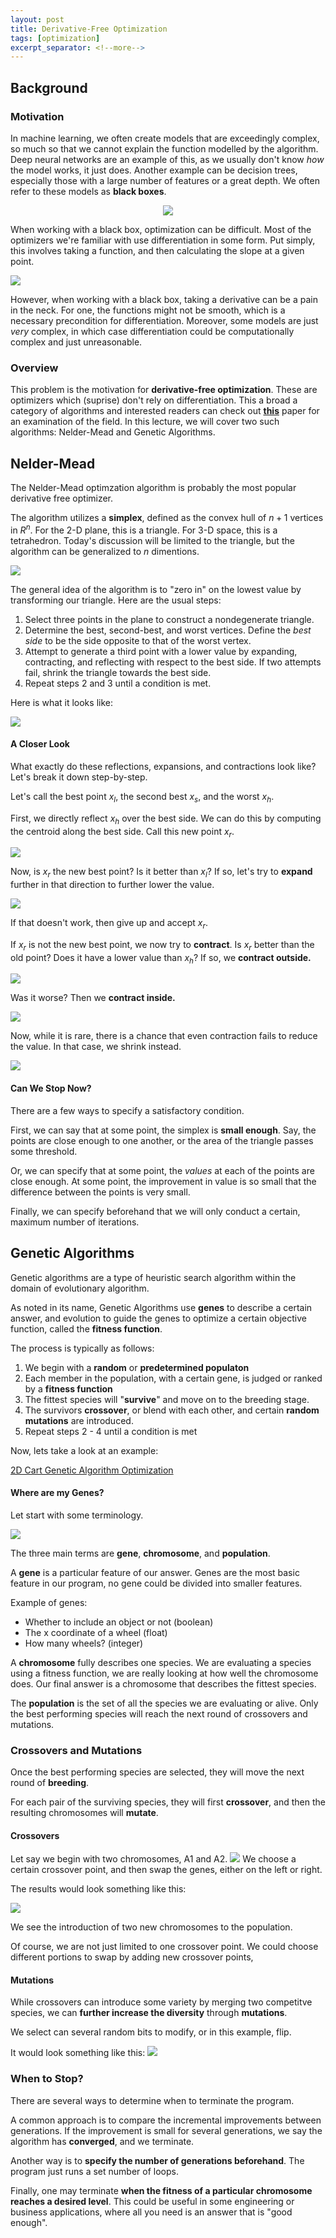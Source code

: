 ```yaml
---
layout: post
title: Derivative-Free Optimization
tags: [optimization]
excerpt_separator: <!--more-->
---
```


## Background

### Motivation

In machine learning, we often create models that are exceedingly complex, so much so that we cannot explain the function modelled by the algorithm. Deep neural networks are an example of this, as we usually don't know *how* the model works, it just does. Another example can be decision trees, especially those with a large number of features or a great depth. We often refer to these models as **black boxes**.

<div style="text-align:center"><img src ="https://i.imgur.com/fQUkM0z.png" /></div>

When working with a black box, optimization can be difficult. Most of the optimizers we're familiar with use differentiation in some form. Put simply, this involves taking a function, and then calculating the slope at a given point.

![](https://media.giphy.com/media/8tvzvXhB3wcmI/giphy.gif)

However, when working with a black box, taking a derivative can be a pain in the neck. For one, the functions might not be smooth, which is a necessary precondition for differentiation. Moreover, some models are just *very* complex, in which case differentiation could be computationally complex and just unreasonable.

### Overview

This problem is the motivation for **derivative-free optimization**. These are optimizers which (suprise) don't rely on differentiation. This a broad a category of algorithms and interested readers can check out **[this](http://thales.cheme.cmu.edu/dfo/comparison/dfo.pdf)** paper for an examination of the field. In this lecture, we will cover two such algorithms: Nelder-Mead and Genetic Algorithms.

## Nelder-Mead

The Nelder-Mead optimzation algorithm is probably the most popular derivative free optimizer. 

The algorithm utilizes a **simplex**, defined as the convex hull of $n+1$ vertices in $R^n$. For the 2-D plane, this is a triangle. For 3-D space, this is a tetrahedron. Today's discussion will be limited to the triangle, but the algorithm can be generalized to $n$ dimentions.

![](https://i.imgur.com/Cf0Ww4I.png)

The general idea of the algorithm is to "zero in" on the lowest value by transforming our triangle. Here are the usual steps:

1. Select three points in the plane to construct a nondegenerate triangle.
2. Determine the best, second-best, and worst vertices. Define the *best side* to be the side opposite to that of the worst vertex.
3. Attempt to generate a third point with a lower value by expanding, contracting, and reflecting with respect to the best side. If two attempts fail, shrink the triangle towards the best side.
4. Repeat steps 2 and 3 until a condition is met.

Here is what it looks like:

![](https://rodolfoferro.files.wordpress.com/2017/02/gif1.gif)

#### A Closer Look

What exactly do these reflections, expansions, and contractions look like? Let's break it down step-by-step.

Let's call the best point $x_l$, the second best $x_s$, and the worst $x_h$.

First, we directly reflect $x_h$ over the best side. We can do this by computing the centroid along the best side. Call this new point $x_r$.

![](https://i.imgur.com/Uza3uNs.png)

Now, is $x_r$ the new best point? Is it better than $x_l$? If so, let's try to **expand** further in that direction to further lower the value.

![](https://i.imgur.com/xz7bFVP.png)

If that doesn't work, then give up and accept $x_r$.

If $x_r$ is not the new best point, we now try to **contract**. Is $x_r$ better than the old point? Does it have a lower value than $x_h$? If so, we **contract outside.**

![](https://i.imgur.com/T7TF57S.png)

Was it worse? Then we **contract inside.**

![](https://i.imgur.com/WJdw85d.png)

Now, while it is rare, there is a chance that even contraction fails to reduce the value. In that case, we shrink instead.

![](https://i.imgur.com/JVfmjkm.png)

#### Can We Stop Now?

There are a few ways to specify a satisfactory condition.

First, we can say that at some point, the simplex is **small enough**. Say, the points are close enough to one another, or the area of the triangle passes some threshold.

Or, we can specify that at some point, the *values* at each of the points are close enough. At some point, the improvement in value is so small that the difference between the points is very small.

Finally, we can specify beforehand that we will only conduct a certain, maximum number of iterations.

## Genetic Algorithms

Genetic algorithms are a type of heuristic search algorithm within the domain of evolutionary algorithm. 

As noted in its name, Genetic Algorithms use **genes** to describe a certain answer, and evolution to guide the genes to optimize a certain objective function, called the **fitness function**.

The process is typically as follows:

1. We begin with a **random** or **predetermined populaton**
2. Each member in the population, with a certain gene, is judged or ranked by a **fitness function**
3. The fittest species will "**survive**" and move on to the breeding stage.
4. The survivors **crossover**, or blend with each other, and certain **random mutations** are introduced. 
5. Repeat steps 2 - 4 until a condition is met

Now, lets take a look at an example:

[2D Cart Genetic Algorithm Optimization](https://rednuht.org/genetic_cars_2/)

#### Where are my Genes?

Let start with some terminology. 

![](https://i.imgur.com/fgwScyV.png)

The three main terms are **gene**, **chromosome**, and **population**.

A **gene** is a particular feature of our answer. Genes are the most basic feature in our program, no gene could be divided into smaller features.

Example of genes:
* Whether to include an object or not (boolean)
* The x coordinate of a wheel (float)
* How many wheels? (integer)

A **chromosome** fully describes one species. We are evaluating a species using a fitness function, we are really looking at how well the chromosome does. Our final answer is a chromosome that describes the fittest species.

The **population** is the set of all the species we are evaluating or alive. Only the best performing species will reach the next round of crossovers and mutations.

### Crossovers and Mutations

Once the best performing species are selected, they will move the next round of **breeding**.

For each pair of the surviving species, they will first **crossover**, and then the resulting chromosomes will **mutate**.

#### Crossovers

Let say we begin with two chromosomes, A1 and A2. 
![](https://i.imgur.com/NvsJjPD.png)
We choose a certain crossover point, and then swap the genes, either on the left or right.

The results would look something like this:

![](https://i.imgur.com/2iINsYu.png)

We see the introduction of two new chromosomes to the population. 

Of course, we are not just limited to one crossover point. We could choose different portions to swap by adding new crossover points,

#### Mutations

While crossovers can introduce some variety by merging two competitve species, we can **further increase the diversity** through **mutations**.

We select can several random bits to modify, or in this example, flip. 

It would look something like this:
![](https://i.imgur.com/MWCefCE.png)

### When to Stop?

There are several ways to determine when to terminate the program.

A common approach is to compare the incremental improvements between generations. If the improvement is small for several generations, we say the algorithm has **converged**, and we terminate.

Another way is to **specify the number of generations beforehand**. The program just runs a set number of loops.

Finally, one may terminate **when the fitness of a particular chromosome reaches a desired level**. This could be useful in some engineering or business applications, where all you need is an answer that is "good enough".






